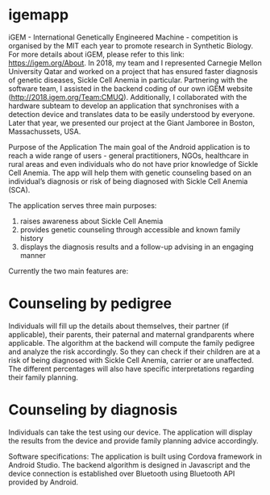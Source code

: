 # igemapp
iGEM - International Genetically Engineered Machine - competition is organised by the MIT each year to promote research in Synthetic Biology. For more details about iGEM, please refer to this link: https://igem.org/About.
In 2018, my team and I represented Carnegie Mellon University Qatar and worked on a project that has ensured faster diagnosis of genetic diseases, Sickle Cell Anemia in particular. Partnering with the software team, I assisted in the backend coding of our own iGEM website (http://2018.igem.org/Team:CMUQ). Additionally, I collaborated with the hardware subteam to develop an application that synchronises with a detection device and translates data to be easily understood by everyone. Later that year, we presented our project at the Giant Jamboree in Boston, Massachussets, USA.


Purpose of the Application
The main goal of the Android application is to reach a wide range of users - general practitioners, NGOs, healthcare in rural areas and even individuals who do not have prior knowledge of Sickle Cell Anemia. The app will help them with genetic counseling based on an individual’s diagnosis or risk of being diagnosed with Sickle Cell Anemia (SCA). 


The application serves three main purposes:
1. raises awareness about Sickle Cell Anemia
2. provides genetic counseling through accessible and known family history
3. displays the diagnosis results and a follow-up advising in an engaging manner 


Currently the two main features are:

# Counseling by pedigree
Individuals will fill up the details about themselves, their partner (if applicable), their parents, their paternal and maternal grandparents where applicable. The algorithm at the backend will compute the family pedigree and analyze the risk accordingly. So they can check if their children are at a risk of being diagnosed with Sickle Cell Anemia, carrier or are unaffected. The different percentages will also have specific interpretations regarding their family planning.

# Counseling by diagnosis
Individuals can take the test using our device. The application will display the results from the device and provide family planning advice accordingly.


Software specifications:
The application is built using Cordova framework in Android Studio. The backend algorithm is designed in Javascript and the device connection is established over Bluetooth using Bluetooth API provided by Android.

